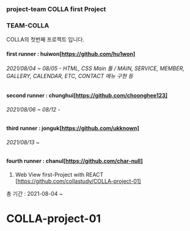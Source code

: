 ### project-team COLLA first Project

### TEAM-COLLA
COLLA의 첫번째 프로젝트 입니다.

#### first runner : huiwon[https://github.com/hu1won]
###### 2021/08/04 ~ 08/05 - HTML, CSS Main 틀 / MAIN, SERVICE, MEMBER, GALLERY, CALENDAR, ETC, CONTACT 메뉴 구현 등

#### second runner : chunghui[https://github.com/choonghee123]
###### 2021/08/06 ~ 08/12 - 

#### third runner : jonguk[https://github.com/ukknown]
###### 2021/08/13 ~ 

#### fourth runner : chanul[https://github.com/char-null]

1. Web View first-Project with REACT [https://github.com/collastudy/COLLA-project-01]

총 기간 : 2021-08-04 ~

# COLLA-project-01
